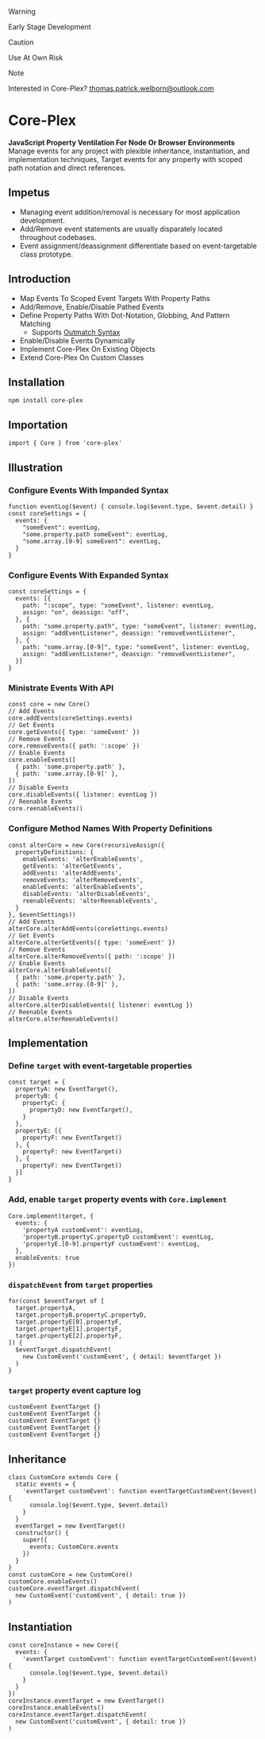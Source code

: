 > [!WARNING]  
> Early Stage Development  

> [!CAUTION]  
> Use At Own Risk  

> [!NOTE]  
> Interested in Core-Plex? 
> thomas.patrick.welborn@outlook.com

# Core-Plex
**JavaScript Property Ventilation For Node Or Browser Environments**  
Manage events for any project with plexible inheritance, instantiation, and implementation techniques, Target events for any property with scoped path notation and direct references.  

## Impetus
 - Managing event addition/removal is necessary for most application development. 
 - Add/Remove event statements are usually disparately located throughout codebases. 
 - Event assignment/deassignment differentiate based on event-targetable class prototype. 

## Introduction
 - Map Events To Scoped Event Targets With Property Paths
 - Add/Remove, Enable/Disable Pathed Events 
 - Define Property Paths With Dot-Notation, Globbing, And Pattern Matching
   - Supports [Outmatch Syntax](https://www.npmjs.com/package/outmatch#syntax)
 - Enable/Disable Events Dynamically
 - Implement Core-Plex On Existing Objects
 - Extend Core-Plex On Custom Classes


## Installation
```
npm install core-plex
```

## Importation
```
import { Core } from 'core-plex'
```

## Illustration
### Configure Events With Impanded Syntax
```
function eventLog($event) { console.log($event.type, $event.detail) }
const coreSettings = {
  events: {
    "someEvent": eventLog,
    "some.property.path someEvent": eventLog,
    "some.array.[0-9] someEvent": eventLog,
  }
}
```
### Configure Events With Expanded Syntax
```
const coreSettings = {
  events: [{
    path: ":scope", type: "someEvent", listener: eventLog,
    assign: "on", deassign: "off",
  }, {
    path: "some.property.path", type: "someEvent", listener: eventLog,
    assign: "addEventListener", deassign: "removeEventListener",
  }, {
    path: "some.array.[0-9]", type: "someEvent", listener: eventLog,
    assign: "addEventListener", deassign: "removeEventListener",
  }]
}
```

### Ministrate Events With API
```
const core = new Core()
// Add Events
core.addEvents(coreSettings.events)
// Get Events
core.getEvents({ type: 'someEvent' })
// Remove Events
core.removeEvents({ path: ':scope' })
// Enable Events
core.enableEvents([
  { path: 'some.property.path' },
  { path: 'some.array.[0-9]' },
])
// Disable Events
core.disableEvents({ listener: eventLog })
// Reenable Events
core.reenableEvents()
```

### Configure Method Names With Property Definitions
```
const alterCore = new Core(recursiveAssign({
  propertyDefinitions: {
    enableEvents: 'alterEnableEvents',
    getEvents: 'alterGetEvents',
    addEvents: 'alterAddEvents',
    removeEvents: 'alterRemoveEvents',
    enableEvents: 'alterEnableEvents',
    disableEvents: 'alterDisableEvents',
    reenableEvents: 'alterReenableEvents',
  }
}, $eventSettings))
// Add Events
alterCore.alterAddEvents(coreSettings.events)
// Get Events
alterCore.alterGetEvents({ type: 'someEvent' })
// Remove Events
alterCore.alterRemoveEvents({ path: ':scope' })
// Enable Events
alterCore.alterEnableEvents([
  { path: 'some.property.path' },
  { path: 'some.array.[0-9]' },
])
// Disable Events
alterCore.alterDisableEvents({ listener: eventLog })
// Reenable Events
alterCore.alterReenableEvents()
```

## Implementation
### Define `target` with event-targetable properties  
```
const target = {
  propertyA: new EventTarget(),
  propertyB: {
    propertyC: {
      propertyD: new EventTarget(),
    }
  },
  propertyE: [{
    propertyF: new EventTarget()
  }, {
    propertyF: new EventTarget()
  }, {
    propertyF: new EventTarget()
  }]
}
```
### Add, enable `target` property events with `Core.implement`  
```
Core.implement(target, {
  events: {
    'propertyA customEvent': eventLog,
    'propertyB.propertyC.propertyD customEvent': eventLog,
    'propertyE.[0-9].propertyF customEvent': eventLog,
  },
  enableEvents: true
})
```
### `dispatchEvent` from `target` properties  
```
for(const $eventTarget of [
  target.propertyA,
  target.propertyB.propertyC.propertyD,
  target.propertyE[0].propertyF, 
  target.propertyE[1].propertyF, 
  target.propertyE[2].propertyF,
]) {
  $eventTarget.dispatchEvent(
    new CustomEvent('customEvent', { detail: $eventTarget })
  )
}
```
### `target` property event capture log
```
customEvent EventTarget {}
customEvent EventTarget {}
customEvent EventTarget {}
customEvent EventTarget {}
customEvent EventTarget {}
```

## Inheritance
```
class CustomCore extends Core {
  static events = {
    'eventTarget customEvent': function eventTargetCustomEvent($event) {
      console.log($event.type, $event.detail)
    }
  }
  eventTarget = new EventTarget()
  constructor() {
    super({
      events: CustomCore.events
    })
  }
}
const customCore = new CustomCore()
customCore.enableEvents()
customCore.eventTarget.dispatchEvent(
  new CustomEvent('customEvent', { detail: true })
)
```

## Instantiation
```
const coreInstance = new Core({
  events: {
    'eventTarget customEvent': function eventTargetCustomEvent($event) {
      console.log($event.type, $event.detail)
    }
  }
})
coreInstance.eventTarget = new EventTarget()
coreInstance.enableEvents()
coreInstance.eventTarget.dispatchEvent(
  new CustomEvent('customEvent', { detail: true })
)
```

